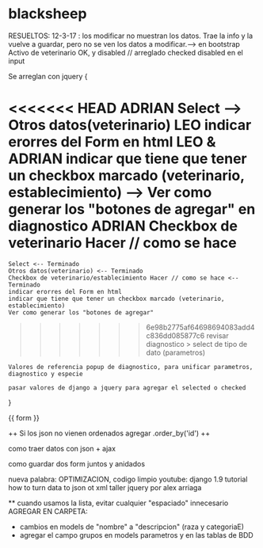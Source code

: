 # blacksheep
RESUELTOS:
12-3-17 : 
los modificar no muestran los datos. Trae la info y la vuelve a guardar, pero no se ven los datos a modificar.--> en bootstrap
Activo de veterinario OK, y disabled  // arreglado checked disabled en el input


Se arreglan con jquery {

<<<<<<< HEAD
	ADRIAN Select
	--> Otros datos(veterinario)
	LEO indicar erorres del Form en html 
	LEO & ADRIAN indicar que tiene que tener un checkbox marcado (veterinario, establecimiento)
	--> Ver como generar los "botones de agregar" en diagnostico
	ADRIAN Checkbox de veterinario Hacer // como se hace
=======
	Select <-- Terminado
 	Otros datos(veterinario) <-- Terminado
	Checkbox de veterinario/establecimiento Hacer // como se hace <-- Terminado
	indicar erorres del Form en html 
	indicar que tiene que tener un checkbox marcado (veterinario, establecimiento)
	Ver como generar los "botones de agregar"
>>>>>>> 6e98b2775af64698694083add4c836dd085877c6
	revisar diagnostico > select de tipo de dato (parametros)

	Valores de referencia popup de diagnostico, para unificar parametros, diagnostico y especie

	pasar valores de django a jquery para agregar el selected o checked
}

{{ form }}


++ Si los json no vienen ordenados agregar .order_by('id') ++

como traer datos con json + ajax

como guardar dos form juntos y anidados

nueva palabra: OPTIMIZACION, codigo limpio
youtube: django 1.9 tutorial how to turn data to json ot xml
taller jquery por alex arriaga

** cuando usamos la lista, evitar cualquier "espaciado" innecesario
AGREGAR EN CARPETA:
- cambios en models de "nombre" a "descripcion" (raza y categoriaE)
- agregar el campo grupos en models parametros y en las tablas de BDD

